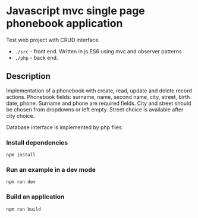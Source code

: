 # Javascript mvc single page phonebook application

Test web project with CRUD interface.

- `./src` - front end. Written in js ES6 using mvc and observer patterns
- `./php` - back end.

## Description

Implementation of a phonebook with create, read, update and delete record actions.
Phonebook fields: surname, name, second name, city, street, birth date, phone.
Surname and phone are required fields. City and street should be chosen from dropdowns or left empty. Street choice is available after city choice.

Database interface is implemented by php files.

### Install dependencies
`npm install`

### Run an example in a dev mode
`npm run dev`

### Build an application
`npm run build`
